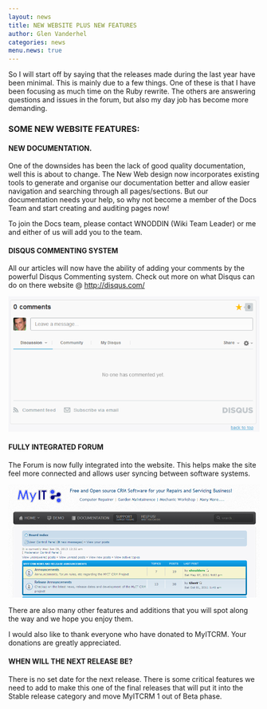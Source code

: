 ```yaml
---
layout: news
title: NEW WEBSITE PLUS NEW FEATURES
author: Glen Vanderhel
categories: news
menu.news: true
---
```



So I will start off by saying that the releases made during the last year have been minimal. This is mainly due to a few things. One of these is that I have been focusing as much time on the Ruby rewrite. The others are answering questions and issues in the forum, but also my day job has become more demanding.

### SOME NEW WEBSITE FEATURES:

#### NEW DOCUMENTATION.

One of the downsides has been the lack of good quality documentation, well this is about to change. The New Web design now incorporates existing tools to generate and organise our documentation better and allow easier navigation and searching through all pages/sections. But our documentation needs your help, so why not become a member of the Docs Team and start creating and auditing pages now!

To join the Docs team, please contact WNODDIN (Wiki Team Leader) or me and either of us will add you to the team.

#### DISQUS COMMENTING SYSTEM

All our articles will now have the ability of adding your comments by the powerful Disqus Commenting system. Check out more on what Disqus can do on there website @ http://disqus.com/

<img src="/assets/disqus.png" />

#### FULLY INTEGRATED FORUM

The Forum is now fully integrated into the website. This helps make the site feel more connected and allows user syncing between software systems.

<img src="/assets/forum.png" />

There are also many other features and additions that you will spot along the way and we hope you enjoy them.

I would also like to thank everyone who have donated to MyITCRM. Your donations are greatly appreciated.

#### WHEN WILL THE NEXT RELEASE BE?

There is no set date for the next release. There is some critical features we need to add to make this one of the final releases that will put it into the Stable release category and move MyITCRM 1 out of Beta phase.

